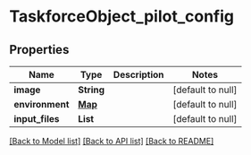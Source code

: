 # TaskforceObject_pilot_config
## Properties

| Name | Type | Description | Notes |
|------------ | ------------- | ------------- | -------------|
| **image** | **String** |  | [default to null] |
| **environment** | [**Map**](TaskforceObject_pilot_config_environment_value.md) |  | [default to null] |
| **input\_files** | **List** |  | [default to null] |

[[Back to Model list]](../README.md#documentation-for-models) [[Back to API list]](../README.md#documentation-for-api-endpoints) [[Back to README]](../README.md)

